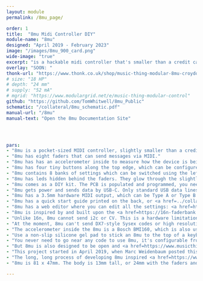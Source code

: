 ```yaml
---
layout: module
permalink: /8mu_page/

order: 1
title:  "8mu Midi Controller DIY"
module-name: "8mu"
designed: "April 2019 - February 2023" 
image: "/images/8mu_900_card.png"
wide-image: "true" 
excerpt: "is a hackable midi controller that's smaller than a credit card" 
overlay: "SOON: "
thonk-url: "https://www.thonk.co.uk/shop/music-thing-modular-8mu-croydon-workshop/" 
# size: "18 HP"
# depth: "24 mm"
# supply: "52 mA"
# mgrid: "https://www.modulargrid.net/e/music-thing-modular-control"
github: "https://github.com/TomWhitwell/8mu_Public"
schematic: "/collateral/8mu_schematic.pdf"
manual-url: "/8mu"
manual-text: "Open the 8mu Documentation Site"




pars:
- "8mu is a pocket-sized MIDI controller, slightly smaller than a credit card."
- "8mu has eight faders that can send messages via MIDI."
- "8mu has has an accelerometer inside to measure how the device is being held. This creates eight more control signals, mapped to gestures like \"lift the front\" or \"turn me over\""
- "8mu has four tiny buttons along the top edge, which can be configured to send MIDI notes (like a keyboard) or controllers"
- "8mu contains 8 banks of settings which can be switched using the left and right buttons" 
- "8mu has leds hidden behind the faders. They glow through the slightly translucent fader track to indicate MIDI being sent from that fader, and which bank is being selected."
- "8mu comes as a DIY kit. The PCB is populated and programmed, you need to solder on the faders and assemble the whole thing." 
- "8mu gets power and sends data by USB-C. Only standard USB data lines are used, so it should work on any USB computer with an adaptor." 
- "8mu has a 3.5mm hardware MIDI output, which can be Type A or Type B."
- "8mu has a quick start guide printed on the back, or <a href=../collateral/8mu_quickstart.pdf>here's a quickstart PDF</a>"
- "8mu has a web editor where you can edit all the settings: <a href=https://tomwhitwell.github.io/Smith-Kakehashi>Launch the 8mu Editor</a>. It's magic (thanks, <a href=https://tomarmitage.com/>Tom</a>!). The browser (Chrome) talks to the 8mu via old-fashioned sysex messages."
- "8mu is inspired by and built upon the <a href=https://16n-faderbank.github.io/>16n project</a>. While the hardware is completely different, large chunks of the firmware and much of the web editor are from 16n. The hardware is evolved from Adafruit designs like the <a href=https://www.adafruit.com/product/3727>ItsyBitsy</a>."
- "Unlike 16n, 8mu cannot send i2c or CV. This is a hardware limitation due to the physical size - there's no room for any more 3.5mm sockets." 
- "At the moment, 8mu can't send DX7-style Sysex codes or high resolution NRPN messages. These are software limitations that could be resolved by a code contribution or an alt firmware." 
- "The accelerometer inside the 8mu is a Bosch BMI160, which is also used in <a href=https://dartslab.jpl.nasa.gov/References/pdf/2019-mars-heli.pdf>NASA's Ingenuity Mars Helicopter</a>."
- "Use a non-slip silicone gel pad to stick an 8mu to the top of a keyboard or Nord Micro Modular or whatever." 
- "You never need to go near any code to use 8mu, it's configurable from the web editor, and easy to update with drag-and-drop files." 
- "But 8mu is also designed to be open and <a href=https://www.musicthing.co.uk/8mu#hacker-s-guide>hackable</a>. It can be re-programmed in Arduino or Circuit Python code, and makes a good platform for experimenting with algorithmic music generation. You could probably add OSC control, and can even output (loud and gnarly) audio from the 3.5mm MIDI port."
- "This project started in April 2019, when Marc Weidenbaum posted this message: <i>This is my occasional \"Isn't there some sorta readily available very small MIDI controller, like the size of a cellphone, with a couple buttons, a couple faders, a couple knobs?\" post.</i>, then mentioned the <a href=https://www.switch-science.com/products/2394/>k4b4 mk2</a> as an example tiny DIY kit. I made a <a href=https://disquiet.com/2020/04/05/have-midi-will-travel/>little MIDI controller</a> for him, but for myself, I really wanted something smaller and thinner. Over the next few years, a simple board with 8 faders sprouted buttons round the edges, an accelerometer, LEDs shining through the faders and a neat web editor. That, and the global chip shortage, is why it took so long."
- "The long, long process of developing 8mu inspired <a href=https://www.musicthing.co.uk/Control/>Control</a>, and looking at <a href=https://medium.com/music-thing-modular-notes/make-knob-twiddling-great-again-47065a346c2>Human-Sized Musical Interfaces</a> and The Cult of Big Knobs."
- "8mu is 81 x 47mm. The body is 13mm tall, or 24mm with the faders and fader caps. It weighs 65g." 

---
```


